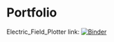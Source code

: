 # Portfolio

Electric_Field_Plotter link: 
[![Binder](https://mybinder.org/badge_logo.svg)](https://mybinder.org/v2/git/https%3A%2F%2Fgithub.com%2Fvper83%2FPortfolio/main?labpath=Electric_Field_Plotter.ipynb)
